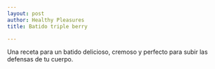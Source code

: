 ```yaml
---
layout: post
author: Healthy Pleasures
title: Batido triple berry

---
```

Una receta para un batido delicioso, cremoso y perfecto para subir las defensas de tu cuerpo. 